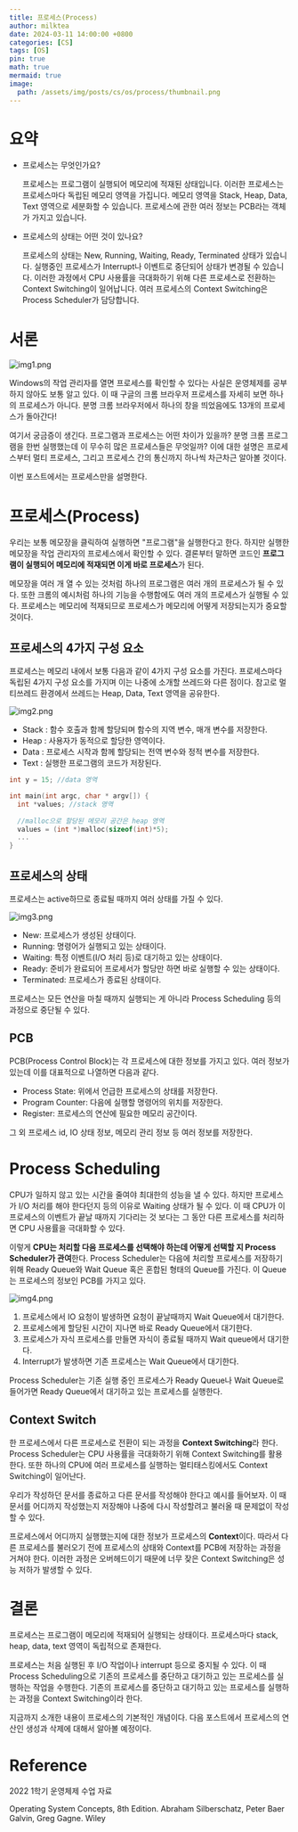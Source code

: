 ```yaml
---
title: 프로세스(Process)
author: milktea
date: 2024-03-11 14:00:00 +0800
categories: [CS]
tags: [OS]
pin: true
math: true
mermaid: true
image:
  path: /assets/img/posts/cs/os/process/thumbnail.png
---
```

# 요약
- 프로세스는 무엇인가요?

  프로세스는 프로그램이 실행되어 메모리에 적재된 상태입니다.
  이러한 프로세스는 프로세스마다 독립된 메모리 영역을 가집니다.
  메모리 영역을 Stack, Heap, Data, Text 영역으로 세분화할 수 있습니다. 
  프로세스에 관한 여러 정보는 PCB라는 객체가 가지고 있습니다.
  
- 프로세스의 상태는 어떤 것이 있나요?

  프로세스의 상태는 New, Running, Waiting, Ready, Terminated 상태가 있습니다.
  실행중인 프로세스가 Interrupt나 이벤트로 중단되어 상태가 변경될 수 있습니다.
  이러한 과정에서 CPU 사용률을 극대화하기 위해 다른 프로세스로 전환하는 Context Switching이 일어납니다.
  여러 프로세스의 Context Switching은 Process Scheduler가 담당합니다.

# 서론

![img1.png](/assets/img/posts/cs/os/process/chrome.png)

Windows의 작업 관리자를 열면 프로세스를 확인할 수 있다는 사실은 운영체제를 공부하지 않아도 보통 알고 있다.
이 때 구글의 크롬 브라우저 프로세스를 자세히 보면 하나의 프로세스가 아니다.
분명 크롬 브라우저에서 하나의 창을 띄었음에도 13개의 프로세스가 돌아간다!

여기서 궁금증이 생긴다. 프로그램과 프로세스는 어떤 차이가 있을까?
분명 크롬 프로그램을 한번 실행했는데 이 무수히 많은 프로세스들은 무엇일까?
이에 대한 설명은 프로세스부터 멀티 프로세스, 그리고 프로세스 간의 통신까지 하나씩 차근차근 알아볼 것이다.

이번 포스트에서는 프로세스만을 설명한다.

# 프로세스(Process)
우리는 보통 메모장을 클릭하여 실행하면 "프로그램"을 실행한다고 한다.
하지만 실행한 메모장을 작업 관리자의 프로세스에서 확인할 수 있다.
결론부터 말하면 코드인 **프로그램이 실행되어 메모리에 적재되면 이게 바로 프로세스**가 된다.

메모장을 여러 개 열 수 있는 것처럼 하나의 프로그램은 여러 개의 프로세스가 될 수 있다.
또한 크롬의 예시처럼 하나의 기능을 수행함에도 여러 개의 프로세스가 실행될 수 있다.
프로세스는 메모리에 적재되므로 프로세스가 메모리에 어떻게 저장되는지가 중요할 것이다.

## 프로세스의 4가지 구성 요소
프로세스는 메모리 내에서 보통 다음과 같이 4가지 구성 요소를 가진다.
프로세스마다 독립된 4가지 구성 요소를 가지며 이는 나중에 소개할 쓰레드와 다른 점이다.
참고로 멀티쓰레드 환경에서 쓰레드는 Heap, Data, Text 영역을 공유한다.

![img2.png](/assets/img/posts/cs/os/process/process-component.png)

- Stack : 함수 호출과 함께 할당되며 함수의 지역 변수, 매개 변수를 저장한다.
- Heap : 사용자가 동적으로 할당한 영역이다.
- Data : 프로세스 시작과 함께 할당되는 전역 변수와 정적 변수를 저장한다.
- Text : 실행한 프로그램의 코드가 저장된다.

```c
int y = 15; //data 영역

int main(int argc, char * argv[]) {
  int *values; //stack 영역
  
  //malloc으로 할당된 메모리 공간은 heap 영역
  values = (int *)malloc(sizeof(int)*5); 
  ...
}
```

## 프로세스의 상태
프로세스는 active하므로 종료될 때까지 여러 상태를 가질 수 있다.

![img3.png](/assets/img/posts/cs/os/process/process-state.png)

- New: 프로세스가 생성된 상태이다.
- Running: 명령어가 실행되고 있는 상태이다.
- Waiting: 특정 이벤트(I/O 처리 등)로 대기하고 있는 상태이다.
- Ready: 준비가 완료되어 프로세서가 할당만 하면 바로 실행할 수 있는 상태이다.
- Terminated: 프로세스가 종료된 상태이다.

프로세스는 모든 연산을 마칠 때까지 실행되는 게 아니라 Process Scheduling 등의 과정으로 중단될 수 있다.


## PCB
PCB(Process Control Block)는 각 프로세스에 대한 정보를 가지고 있다.
여러 정보가 있는데 이를 대표적으로 나열하면 다음과 같다.

- Process State: 위에서 언급한 프로세스의 상태를 저장한다.
- Program Counter: 다음에 실행할 명령어의 위치를 저장한다.
- Register: 프로세스의 연산에 필요한 메모리 공간이다.

그 외 프로세스 id, IO 상태 정보, 메모리 관리 정보 등 여러 정보를 저장한다.

# Process Scheduling
CPU가 일하지 않고 있는 시간을 줄여야 최대한의 성능을 낼 수 있다.
하지만 프로세스가 I/O 처리를 해야 한다던지 등의 이유로 Waiting 상태가 될 수 있다.
이 때 CPU가 이 프로세스의 이벤트가 끝날 때까지 기다리는 것 보다는 그 동안 다른 프로세스를 처리하면 CPU 사용률을 극대화할 수 있다.

이렇게 **CPU는 처리할 다음 프로세스를 선택해야 하는데 어떻게 선택할 지 Process Scheduler가 관여**한다.
Process Scheduler는 다음에 처리할 프로세스를 저장하기 위해 Ready Queue와 Wait Queue 혹은 혼합된 형태의 Queue를 가진다.
이 Queue는 프로세스의 정보인 PCB를 가지고 있다.

![img4.png](/assets/img/posts/cs/os/process/process-scheduling.png)

1. 프로세스에서 IO 요청이 발생하면 요청이 끝날때까지 Wait Queue에서 대기한다.
2. 프로세스에게 할당된 시간이 지나면 바로 Ready Queue에서 대기한다.
3. 프로세스가 자식 프로세스를 만들면 자식이 종료될 때까지 Wait queue에서 대기한다.
4. Interrupt가 발생하면 기존 프로세스는 Wait Queue에서 대기한다.

Process Scheduler는 기존 실행 중인 프로세스가 Ready Queue나 Wait Queue로 들어가면 Ready Queue에서 대기하고 있는 프로세스를 실행한다.

## Context Switch
한 프로세스에서 다른 프로세스로 전환이 되는 과정을 **Context Switching**라 한다.
Process Scheduler는 CPU 사용률을 극대화하기 위해 Context Switching를 활용한다.
또한 하나의 CPU에 여러 프로세스를 실행하는 멀티태스킹에서도 Context Switching이 일어난다.

우리가 작성하던 문서를 종료하고 다른 문서를 작성해야 한다고 예시를 들어보자.
이 때 문서를 어디까지 작성했는지 저장해야 나중에 다시 작성할려고 불러올 때 문제없이 작성할 수 있다.

프로세스에서 어디까지 실행했는지에 대한 정보가 프로세스의 **Context**이다.
따라서 다른 프로세스를 불러오기 전에 프로세스의 상태와 Context를 PCB에 저장하는 과정을 거쳐야 한다.
이러한 과정은 오버헤드이기 때문에 너무 잦은 Context Switching은 성능 저하가 발생할 수 있다.


# 결론
프로세스는 프로그램이 메모리에 적재되어 실행되는 상태이다. 
프로세스마다 stack, heap, data, text 영역이 독립적으로 존재한다.

프로세스는 처음 실행된 후 I/O 작업이나 interrupt 등으로 중지될 수 있다.
이 때 Process Scheduling으로 기존의 프로세스를 중단하고 대기하고 있는 프로세스를 실행하는 작업을 수행한다.
기존의 프로세스를 중단하고 대기하고 있는 프로세스를 실행하는 과정을 Context Switching이라 한다.

지금까지 소개한 내용이 프로세스의 기본적인 개념이다.
다음 포스트에서 프로세스의 연산인 생성과 삭제에 대해서 알아볼 예정이다.


# Reference
2022 1학기 운영체제 수업 자료

Operating System Concepts, 8th Edition. Abraham Silberschatz, Peter Baer Galvin, Greg Gagne. Wiley
